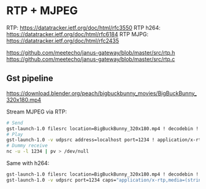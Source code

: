 # RTP + MJPEG

RTP: https://datatracker.ietf.org/doc/html/rfc3550
RTP h264: https://datatracker.ietf.org/doc/html/rfc6184
RTP MJPG: https://datatracker.ietf.org/doc/html/rfc2435

https://github.com/meetecho/janus-gateway/blob/master/src/rtp.h
https://github.com/meetecho/janus-gateway/blob/master/src/rtp.c

## Gst pipeline

https://download.blender.org/peach/bigbuckbunny_movies/BigBuckBunny_320x180.mp4

Stream MJPEG via RTP:

```bash
# Send
gst-launch-1.0 filesrc location=BigBuckBunny_320x180.mp4 ! decodebin ! jpegenc ! rtpjpegpay ! udpsink host=127.0.0.1 port=1234
# Play
gst-launch-1.0 -v udpsrc address=localhost port=1234 ! application/x-rtp,encoding-name=JPEG,payload=26 ! rtpjpegdepay ! jpegdec ! videoconvert ! videoscale ! autovideosink
# Dummy receive
nc -u -l 1234 | pv > /dev/null
```

Same with h264:

```bash
gst-launch-1.0 filesrc location=BigBuckBunny_320x180.mp4 ! decodebin ! videoconvert ! video/x-raw,format=I420 ! x264enc tune=zerolatency bitrate=500 speed-preset=superfast ! rtph264pay ! udpsink host=127.0.0.1 port=1234
gst-launch-1.0 -v udpsrc port=1234 caps="application/x-rtp,media=(string)video,clock-rate=(int)90000,encoding-name=(string)H264,payload=(int)96" ! rtph264depay ! decodebin ! videoconvert ! autovideosink
```
